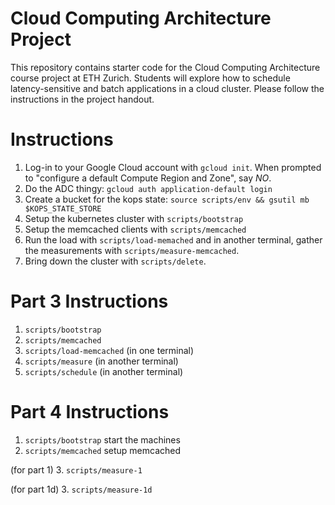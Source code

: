 # Cloud Computing Architecture Project

This repository contains starter code for the Cloud Computing Architecture course project at ETH Zurich. Students will explore how to schedule latency-sensitive and batch applications in a cloud cluster. Please follow the instructions in the project handout. 

# Instructions

1. Log-in to your Google Cloud account with `gcloud init`.
    When prompted to "configure a default Compute Region and Zone", say *NO*.
2. Do the ADC thingy:
   `gcloud auth application-default login`
2. Create a bucket for the kops state:
   `source scripts/env && gsutil mb $KOPS_STATE_STORE`
3. Setup the kubernetes cluster with `scripts/bootstrap`
4. Setup the memcached clients with `scripts/memcached`
5. Run the load with `scripts/load-memached` and in another terminal, gather
   the measurements with `scripts/measure-memcached`.
6. Bring down the cluster with `scripts/delete`.


# Part 3 Instructions

1. `scripts/bootstrap`
2. `scripts/memcached`
3. `scripts/load-memcached` (in one terminal)
4. `scripts/measure` (in another terminal)
5. `scripts/schedule`       (in another terminal)

# Part 4 Instructions

1. `scripts/bootstrap` start the machines
2. `scripts/memcached` setup memcached

(for part 1)
3. `scripts/measure-1`

(for part 1d)
3. `scripts/measure-1d`
